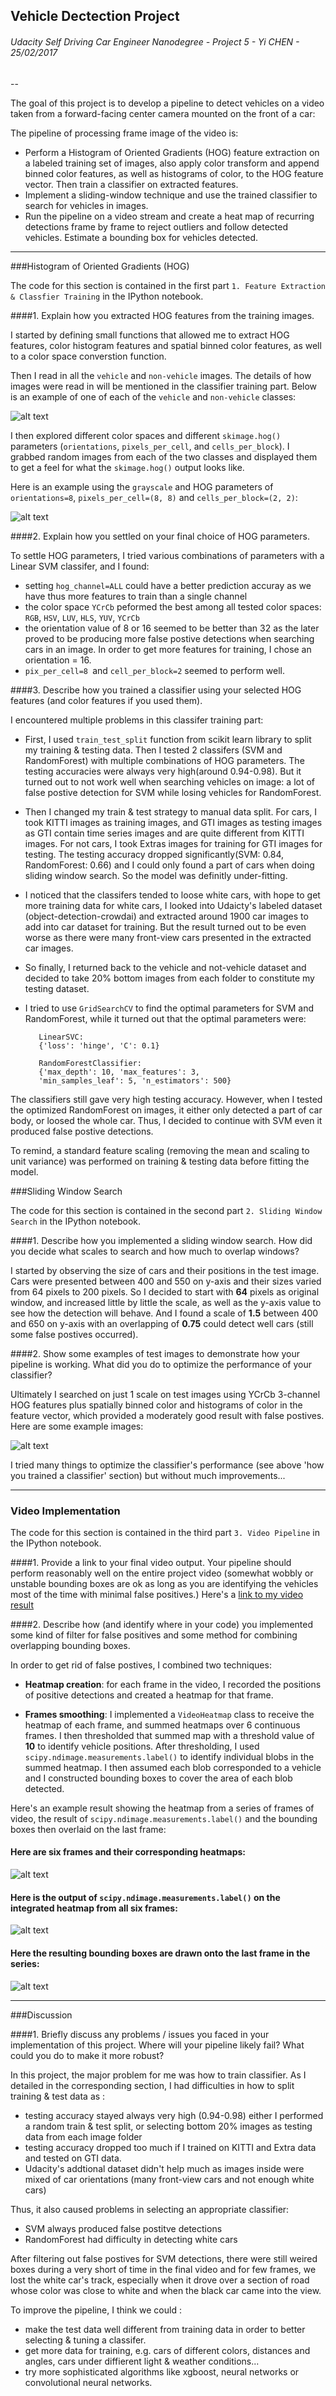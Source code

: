 ## Vehicle Dectection Project

###### Udacity Self Driving Car Engineer Nanodegree - Project 5 - Yi CHEN - 25/02/2017
--

The goal of this project is to develop a pipeline to detect vehicles on a video taken from a forward-facing center camera mounted on the front of a car:

The pipeline of processing frame image of the video is:

* Perform a Histogram of Oriented Gradients (HOG) feature extraction on a labeled training set of images, also apply color transform and append binned color features, as well as histograms of color, to the HOG feature vector. Then train a classifier on extracted features.
* Implement a sliding-window technique and use the trained classifier to search for vehicles in images.
* Run the pipeline on a video stream and create a heat map of recurring detections frame by frame to reject outliers and follow detected vehicles. Estimate a bounding box for vehicles detected.

[//]: # (Image References)
[image1]: ./output_images/car_not_car.png
[image2]: ./output_images/hog_examples.png
[image3]: ./output_images/sliding_windows.png
[image4]: ./output_images/bboxes_and_heat.png
[image5]: ./output_images/labels_map.png
[image6]: ./output_images/output_bboxes.png
[video1]: ./project_video.mp4

---

###Histogram of Oriented Gradients (HOG)

The code for this section is contained in the first part `1. Feature Extraction & Classfier Training` in the IPython notebook.  

####1. Explain how you extracted HOG features from the training images.

I started by defining small functions that allowed me to extract HOG features, color histogram features and spatial binned color features, as well to a color space converstion function.

Then I read in all the `vehicle` and `non-vehicle` images. The details of how images were read in will be mentioned in the classifier training part. Below is an example of one of each of the `vehicle` and `non-vehicle` classes:

![alt text][image1]

I then explored different color spaces and different `skimage.hog()` parameters (`orientations`, `pixels_per_cell`, and `cells_per_block`).  I grabbed random images from each of the two classes and displayed them to get a feel for what the `skimage.hog()` output looks like.

Here is an example using the `grayscale` and HOG parameters of `orientations=8`, `pixels_per_cell=(8, 8)` and `cells_per_block=(2, 2)`:

![alt text][image2]

####2. Explain how you settled on your final choice of HOG parameters.

To settle HOG parameters, I tried various combinations of parameters with a Linear SVM classifer, and I found:

* setting `hog_channel=ALL` could have a better prediction accuray as we have thus more features to train than a single channel
* the color space `YCrCb` peformed the best among all tested color spaces: `RGB`, `HSV`, `LUV`, `HLS`, `YUV`, `YCrCb`
* the orientation value of 8 or 16 seemed to be better than 32 as the later proved to be producing more false postive detections when searching cars in an image. In order to get more features for training, I chose an orientation = 16.
* `pix_per_cell=8 `and `cell_per_block=2` seemed to perform well. 


####3. Describe how you trained a classifier using your selected HOG features (and color features if you used them).

I encountered multiple problems in this classifer training part:

* First, I used `train_test_split` function from scikit learn library to split my training & testing data. Then I tested 2 classifers (SVM and RandomForest) with multiple combinations of HOG parameters. The testing accuracies were always very high(around 0.94-0.98). But it turned out to not work well when searching vehicles on image: a lot of false postive detection for SVM while losing vehicles for RandomForest.
* Then I changed my train & test strategy to manual data split. For cars, I took KITTI images as training images, and GTI images as testing images as GTI contain time series images and are quite different from KITTI images. For not cars, I took Extras images for training for GTI images for testing. The testing accuracy dropped significantly(SVM: 0.84, RandomForest: 0.66) and I could only found a part of cars when doing sliding window search. So the model was definitly under-fitting.
* I noticed that the classifers tended to loose white cars, with hope to get more training data for white cars, I looked into Udaicty's labeled dataset (object-detection-crowdai) and extracted around 1900 car images to add into car dataset for training. But the result turned out to be even worse as there were many front-view cars presented in the extracted car images.
* So finally, I returned back to the vehicle and not-vehicle dataset and decided to take 20% bottom images from each folder to constitute my testing dataset.
* I tried to use `GridSearchCV` to find the optimal parameters for SVM and RandomForest, while it turned out that the optimal parameters were: 
		
		 LinearSVC:
		 {'loss': 'hinge', 'C': 0.1}
		 
		 RandomForestClassifier:
		 {'max_depth': 10, 'max_features': 3,
         'min_samples_leaf': 5, 'n_estimators': 500} 
The classifiers still gave very high testing accuracy. However, when I tested the optimized RandomForest on images, it either only detected a part of car body, or loosed the whole car. Thus, I decided to continue with SVM even it produced false postive detections.

To remind, a standard feature scaling (removing the mean and scaling to unit variance) was performed on training & testing data before fitting the model.

###Sliding Window Search

The code for this section is contained in the second part `2. Sliding Window Search` in the IPython notebook.  

####1. Describe how you implemented a sliding window search.  How did you decide what scales to search and how much to overlap windows?

I started by observing the size of cars and their positions in the test image. Cars were presented between 400 and 550 on y-axis and their sizes varied from 64 pixels to 200 pixels. So I decided to start with **64** pixels as original window, and increased little by little the scale, as well as the y-axis value to see how the detection will behave. And I found a scale of **1.5** between 400 and 650 on y-axis with an overlapping of **0.75** could detect well cars (still some false postives occurred).

####2. Show some examples of test images to demonstrate how your pipeline is working.  What did you do to optimize the performance of your classifier?

Ultimately I searched on just 1 scale on test images using YCrCb 3-channel HOG features plus spatially binned color and histograms of color in the feature vector, which provided a moderately good result with false postives.  Here are some example images:

![alt text][image3]

I tried many things to optimize the classifier's performance (see above 'how you trained a classifier' section) but without much improvements...

---

### Video Implementation

The code for this section is contained in the third part `3. Video Pipeline` in the IPython notebook.  

####1. Provide a link to your final video output.  Your pipeline should perform reasonably well on the entire project video (somewhat wobbly or unstable bounding boxes are ok as long as you are identifying the vehicles most of the time with minimal false positives.)
Here's a [link to my video result][video1]


####2. Describe how (and identify where in your code) you implemented some kind of filter for false positives and some method for combining overlapping bounding boxes.

In order to get rid of false postives, I combined two techniques:

* **Heatmap creation**: for each frame in the video, I recorded the positions of positive detections and created a heatmap for that frame.  

* **Frames smoothing**: I implemented a `VideoHeatmap` class to receive the heatmap of each frame, and summed heatmaps over 6 continuous frames. I then thresholded that summed map with a threshold value of **10** to identify vehicle positions.  After thresholding, I used `scipy.ndimage.measurements.label()` to identify individual blobs in the summed heatmap. I then assumed each blob corresponded to a vehicle and I constructed bounding boxes to cover the area of each blob detected.

Here's an example result showing the heatmap from a series of frames of video, the result of `scipy.ndimage.measurements.label()` and the bounding boxes then overlaid on the last frame:

#### Here are six frames and their corresponding heatmaps:

![alt text][image4]

#### Here is the output of `scipy.ndimage.measurements.label()` on the integrated heatmap from all six frames:
![alt text][image5]

#### Here the resulting bounding boxes are drawn onto the last frame in the series:
![alt text][image6]

---

###Discussion

####1. Briefly discuss any problems / issues you faced in your implementation of this project.  Where will your pipeline likely fail?  What could you do to make it more robust? 

In this project, the major problem for me was how to train classifier. As I detailed in the corresponding section, I had difficulties in how to split training & test data as :

* testing accuracy stayed always very high (0.94-0.98) either I performed a random train & test split, or selecting bottom 20% images as testing data from each image folder
* testing accuracy dropped too much if I trained on KITTI and Extra data and tested on GTI data.
* Udacity's addtional dataset didn't help much as images inside were mixed of car orientations (many front-view cars and not enough white cars)

Thus, it also caused problems in selecting an appropriate classifier:

* SVM always produced false postitve detections
* RandomForest had difficulty in detecting white cars

After filtering out false postives for SVM detections, there were still weired boxes during a very short of time in the final video and for few frames, we lost the white car's track, especially when it drove over a section of road whose color was close to white and when the black car came into the view.

To improve the pipeline, I think we could :

* make the test data well different from training data in order to better selecting & tuning a classifer.
* get more data for training, e.g. cars of different colors, distances and angles, cars under diffierent light & weather conditions...
* try more sophisticated algorithms like xgboost, neural networks or convolutional neural networks.
